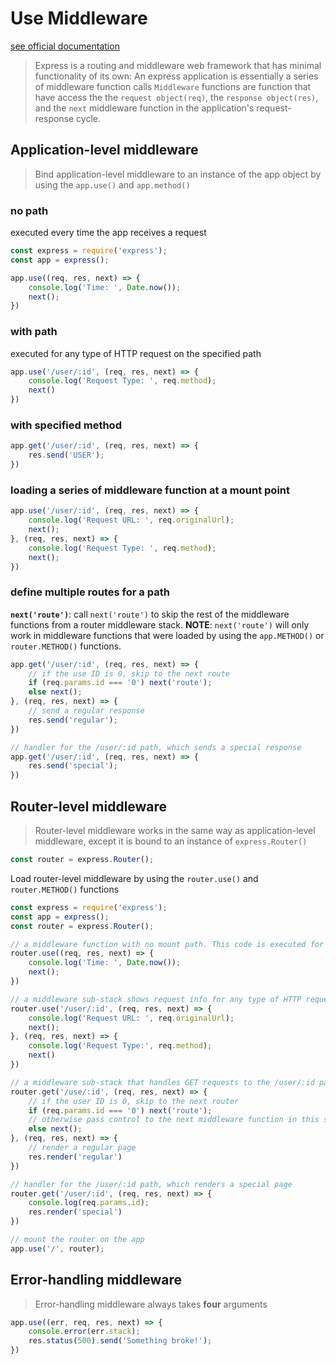 # Use Middleware

[see official documentation](https://expressjs.com/en/guide/using-middleware.html#)

> Express is a routing and middleware web framework that has minimal functionality of its own: An express application is essentially a series of middleware function calls
> `Middleware` functions are function that have access the the `request object(req)`, the `response object(res)`, and the `next` middleware function in the application's request-response cycle.

## Application-level middleware

> Bind application-level middleware to an instance of the app object by using the `app.use()` and `app.method()`

### no path

executed every time the app receives a request

```javascript
const express = require('express');
const app = express();

app.use((req, res, next) => {
    console.log('Time: ', Date.now());
    next();
})
```

### with path

executed for any type of HTTP request on the specified path

```javascript
app.use('/user/:id', (req, res, next) => {
    console.log('Request Type: ', req.method);
    next()
})
```

### with specified method

```javascript
app.get('/user/:id', (req, res, next) => {
    res.send('USER');
})
```

### loading a series of middleware function at a mount point

```javascript
app.use('/user/:id', (req, res, next) => {
    console.log('Request URL: ', req.originalUrl);
    next();
}, (req, res, next) => {
    console.log('Request Type: ', req.method);
    next();
})
```

### define multiple routes for a path

**`next('route')`**: call `next('route')` to skip the rest of the middleware functions from a router middleware stack.
**NOTE**: `next('route')` will only work in middleware functions that were loaded by using the `app.METHOD()` or `router.METHOD()` functions.

```javascript
app.get('/user/:id', (req, res, next) => {
    // if the use ID is 0, skip to the next route
    if (req.params.id === '0') next('route');
    else next();
}, (req, res, next) => {
    // send a regular response
    res.send('regular');
})

// handler for the /user/:id path, which sends a special response
app.get('/user/:id', (req, res, next) => {
    res.send('special');
})
```

## Router-level middleware

> Router-level middleware works in the same way as application-level middleware, except it is bound to an instance of `express.Router()`

```javascript
const router = express.Router();
```

Load router-level middleware by using the `router.use()` and `router.METHOD()` functions

```javascript
const express = require('express');
const app = express();
const router = express.Router();

// a middleware function with no mount path. This code is executed for every request to the router
router.use((req, res, next) => {
    console.log('Time: ', Date.now());
    next();
})

// a middleware sub-stack shows request info for any type of HTTP request to the /user/:id path
router.use('/user/:id', (req, res, next) => {
    console.log('Request URL: ', req.originalUrl);
    next();
}, (req, res, next) => {
    console.log('Request Type:', req.method);
    next()
})

// a middleware sub-stack that handles GET requests to the /user/:id path
router.get('/use/:id', (req, res, next) => {
    // if the user ID is 0, skip to the next router
    if (req.params.id === '0') next('route');
    // otherwise pass control to the next middleware function in this stack
    else next();
}, (req, res, next) => {
    // render a regular page
    res.render('regular')
})

// handler for the /user/:id path, which renders a special page
router.get('/user/:id', (req, res, next) => {
    console.log(req.params.id);
    res.render('special')
})

// mount the router on the app
app.use('/', router);
```

## Error-handling middleware

> Error-handling middleware always takes **four** arguments

```javascript
app.use((err, req, res, next) => {
    console.error(err.stack);
    res.status(500).send('Something broke!');
})
```
